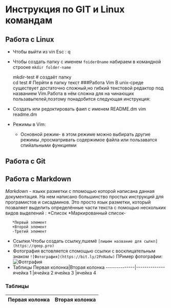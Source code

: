 # Инструкция по GIT и Linux командам 
## Работа с Linux 
* Чтобы выйти из vin Esc : q
* Чтобы создать папку с именем `foider0name` набираем в командной строоке `mkdir folder-name`
   
   
   mkdir-test # создаёт папку    
   cd test # Перйти в папку текст 
###Работа Vim 
В unix-среде существует достаточно сложный,но гибкий текстовой редактор под названием Vim.Работа в нём сложна для на чинающих пользавытелей,поэтому понадобится следующая инструкция:
* Создать или редоктировать фаил с именем README.dm
  vim readme.dm
* Режимы в Vim:
  * Основной режим- в этом режиме можно выбирать другие режимы ,просматривать содержимое файла или пользаватся спийальными функциями 

## Работа с Git

## Работа с Markdown 
*Markdown* - языкк разметки с ппомощью которой написана данная документация.  На нем написано большинство простых инструкций для програмистов и сисадминов. Это просто язык разметки, который позваляет выделить определённые части текста с помощью нескольких видов выделений :
*Список
    *Маркированный список-

       
       *Первый элемент 
       +Второй элемент
       -Третий элемент
* Ссылки.Чтобы создать ссылку,пшемё `[пишем название для сылкn](https://qeep.pro)`
 * Фотография встовляется спомощью ссылки с восклицательным знаком `![Фотография](https://bit.ly/2PnNadw)`
ПРимер фотографии: ![Фотграфия](https://bit.ly/2PnNadw)
* Таблицы 
            Первая колонка|Вторая колонка
	    --------------|--------------
            ячейка 1      |ячейка 2
	    ячейка 3	  |ячейка 4


### Таблицы 
  Первая колонка|Вторая колонка
  --------------|--------------

